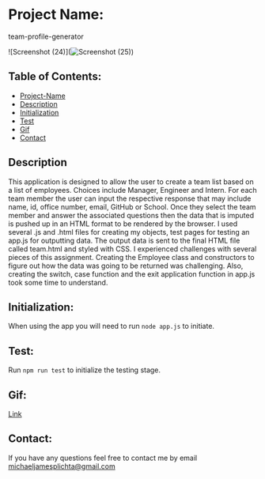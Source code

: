 # Project Name:
team-profile-generator

![Screenshot (24)](![Screenshot (25)](https://user-images.githubusercontent.com/58678985/75832961-d2a77200-5d74-11ea-927b-6f5bfea855ce.png))

## Table of Contents:

- [Project-Name](#Project-Name)
- [Description](#Description)
- [Initialization](#Initialization)
- [Test](#Test)
- [Gif](#Gif)
- [Contact](#Contact)

## Description
This application is designed to allow the user to create a team list based on a list of employees. Choices include Manager, Engineer and Intern.  For each team member the user can input the respective response that may include name, id, office number, email, GitHub or School. Once they select the team member and answer the associated questions then the data that is imputed is pushed up in an HTML format to be rendered by the browser. I used several .js and .html files for creating my objects, test pages for testing an app.js for outputting data. The output data is sent to the final HTML file called team.html and styled with CSS. 
I experienced challenges with several pieces of this assignment. Creating the Employee class and constructors to figure out how the data was going to be returned was challenging. Also, creating the switch, case function and the exit application function in app.js took some time to understand.

## Initialization:
When using the app you will need to run `node app.js` to initiate.

## Test:
Run `npm run test` to initialize the testing stage. 

## Gif:

[Link](https://drive.google.com/file/d/1dSgKPxBtfiFD7rfWN_ya1g7YM1tByP3N/view)

## Contact:
If you have any questions feel free to contact me by email [michaeljamesplichta@gmail.com](michaeljamesplichta@gmail.com)
